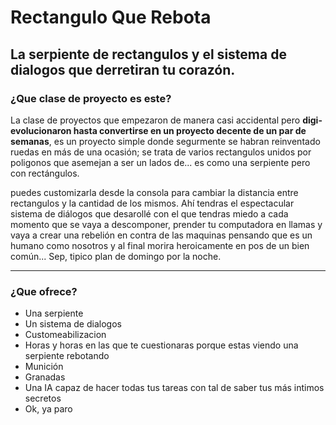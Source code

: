 # Rectangulo Que Rebota
## La serpiente de rectangulos y el sistema de dialogos que derretiran tu corazón.
### ¿Que clase de proyecto es este? 
La clase de proyectos que empezaron de manera casi accidental pero **digi-evolucionaron hasta convertirse en un proyecto decente de un par 
de semanas**, es un proyecto simple donde segurmente se habran reinventado ruedas en más de una ocasión; se trata de varios rectangulos 
unidos por poligonos que asemejan a ser un lados de... es como una serpiente pero con rectángulos. 

puedes customizarla desde la consola para cambiar la distancia entre rectangulos y la cantidad de los mismos. Ahí tendras el espectacular 
sistema de diálogos que desarollé con el que tendras miedo a cada momento que se vaya a descomponer, prender tu computadora en llamas y 
vaya a crear una rebelión en contra de las maquinas pensando que es un humano como nosotros y al final morira heroicamente en pos de un 
bien común... Sep, tipico plan de domingo por la noche.

---
### ¿Que ofrece? 
* Una serpiente
* Un sistema de dialogos
* Customeabilizacion
* Horas y horas en las que te cuestionaras porque estas viendo una serpiente rebotando
* Munición
* Granadas
* Una IA capaz de hacer todas tus tareas con tal de saber tus más intimos secretos
* Ok, ya paro
